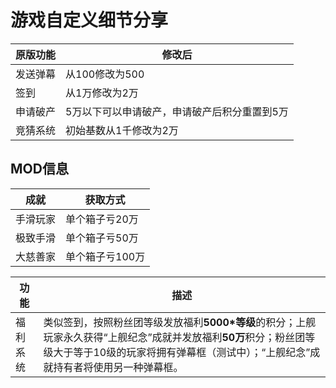 <h1>游戏自定义细节分享</h1>

原版功能	|	修改后
---		|	---
发送弹幕	|	从100修改为500
签到		|	从1万修改为2万
申请破产	|	5万以下可以申请破产，申请破产后积分重置到5万
竞猜系统	|	初始基数从1千修改为2万

<h2>MOD信息</h2>

成就		|	获取方式
---		|	---
手滑玩家	|	单个箱子亏20万
极致手滑	|	单个箱子亏50万
大慈善家	|	单个箱子亏100万

功能		|	描述
---		|	---
福利系统	|	类似签到，按照粉丝团等级发放福利**5000*等级**的积分；上舰玩家永久获得“上舰纪念”成就并发放福利**50万**积分；粉丝团等级大于等于10级的玩家将拥有弹幕框（测试中）；“上舰纪念”成就持有者将使用另一种弹幕框。
